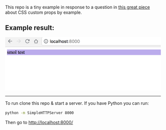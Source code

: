 This repo is a tiny example in response to a question in [this great piece]() about CSS custom props by example.

## Example result:
![expected result, a purple div](expected_result.png)

---

To run clone this repo & start a server. If you have Python you can run:

```bash
python -m SimpleHTTPServer 8000
```

Then go to [http://localhost:8000/](http://localhost:8000/)
